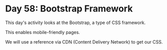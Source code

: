 # Day 58: Bootstrap Framework

This day's activity looks at the Bootstrap, a type of CSS framework.

This enables mobile-friendly pages.

We will use a reference via CDN (Content Delivery Network) to get our CSS.

